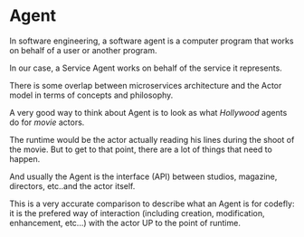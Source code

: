 # Agent

In software engineering, a software agent is a computer program that works on behalf of a user or another program.

In our case, a Service Agent works on behalf of the service it represents.

There is some overlap between microservices architecture and the Actor model in terms of concepts and philosophy.

A very good way to think about Agent is to look as what *Hollywood* agents do for *movie* actors.

The runtime would be the actor actually reading his lines during the shoot of the movie. But to get to that point, there are a lot of things that need to happen.

And usually the Agent is the interface (API) between studios, magazine, directors, etc..and the actor itself.

This is a very accurate comparison to describe what an Agent is for codefly: it is the prefered way of interaction (including creation, modification, enhancement, etc...) with the actor UP to the point of runtime.
